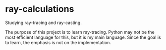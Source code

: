 # ray-calculations
Studying ray-tracing and ray-casting.

The purpose of this project is to learn ray-tracing.
Python may not be the most efficient language for this, but it is my main language.
Since the goal is to learn, the emphasis is not on the implementation.
